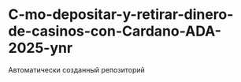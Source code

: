 # C-mo-depositar-y-retirar-dinero-de-casinos-con-Cardano-ADA-2025-ynr
Автоматически созданный репозиторий
